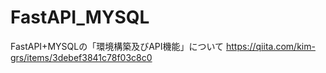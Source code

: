 # FastAPI_MYSQL

FastAPI+MYSQLの「環境構築及びAPI機能」について
https://qiita.com/kim-grs/items/3debef3841c78f03c8c0

